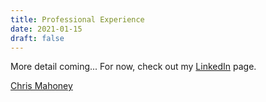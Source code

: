 ```yaml
---
title: Professional Experience
date: 2021-01-15
draft: false
---
```


More detail coming... For now, check out my [LinkedIn](https://www.linkedin.com/in/chrimaho/) page.

<script type="text/javascript" src="https://platform.linkedin.com/badges/js/profile.js" async defer></script>
<div class="LI-profile-badge"  data-version="v1" data-size="large" data-locale="en_US" data-type="vertical" data-theme="light" data-vanity="chrimaho"><a class="LI-simple-link" href='https://au.linkedin.com/in/chrimaho?trk=profile-badge'>Chris Mahoney</a></div>